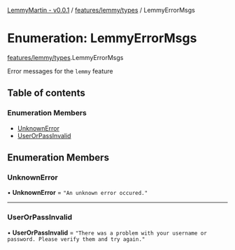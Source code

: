 [LemmyMartin - v0.0.1](../README.md) / [features/lemmy/types](../modules/features_lemmy_types.md) / LemmyErrorMsgs

# Enumeration: LemmyErrorMsgs

[features/lemmy/types](../modules/features_lemmy_types.md).LemmyErrorMsgs

Error messages for the `lemmy` feature

## Table of contents

### Enumeration Members

- [UnknownError](features_lemmy_types.LemmyErrorMsgs.md#unknownerror)
- [UserOrPassInvalid](features_lemmy_types.LemmyErrorMsgs.md#userorpassinvalid)

## Enumeration Members

### UnknownError

• **UnknownError** = ``"An unknown error occured."``

___

### UserOrPassInvalid

• **UserOrPassInvalid** = ``"There was a problem with your username or password. Please verify them and try again."``
